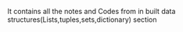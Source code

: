 It contains all the notes and Codes from in built data structures(Lists,tuples,sets,dictionary) section

